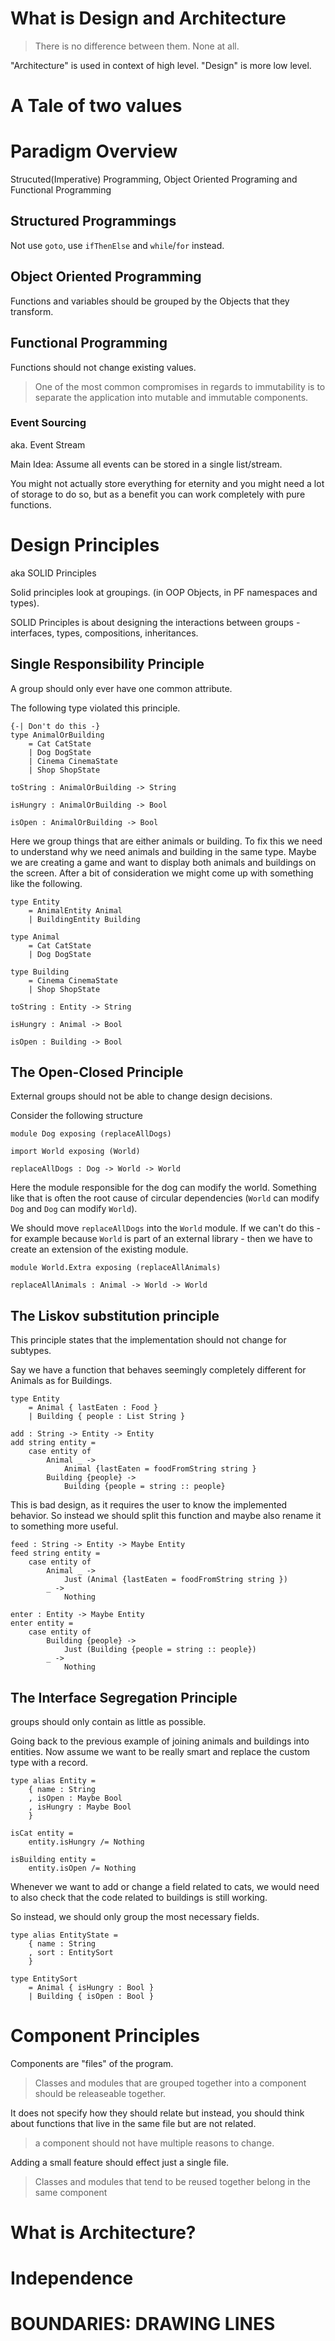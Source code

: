 # What is Design and Architecture

> There is no difference between them. None at all.

"Architecture" is used in context of high level. "Design" is more low level.

# A Tale of two values

# Paradigm Overview

Strucuted(Imperative) Programming, Object Oriented Programing and Functional Programming

## Structured Programmings

Not use `goto`, use `ifThenElse` and `while`/`for` instead.

## Object Oriented Programming

Functions and variables should be grouped by the Objects that they transform.

## Functional Programming

Functions should not change existing values.

> One of the most common compromises in regards to immutability is to separate the application into mutable and immutable components.

### Event Sourcing

aka. Event Stream

Main Idea: Assume all events can be stored in a single list/stream.

You might not actually store everything for eternity and you might need a lot of storage to do so, but as a benefit you can work completely with pure functions.

# Design Principles

aka SOLID Principles

Solid principles look at groupings. (in OOP Objects, in PF namespaces and types).

SOLID Principles is about designing the interactions between groups - interfaces, types, compositions, inheritances.

## Single Responsibility Principle

A group should only ever have one common attribute.

The following type violated this principle.

```
{-| Don't do this -}
type AnimalOrBuilding
    = Cat CatState
    | Dog DogState
    | Cinema CinemaState
    | Shop ShopState

toString : AnimalOrBuilding -> String

isHungry : AnimalOrBuilding -> Bool

isOpen : AnimalOrBuilding -> Bool
```

Here we group things that are either animals or building. To fix this we need to understand why we need animals and building in the same type. Maybe we are creating a game and want to display both animals and buildings on the screen. After a bit of consideration we might come up with something like the following.

```
type Entity
    = AnimalEntity Animal
    | BuildingEntity Building

type Animal
    = Cat CatState
    | Dog DogState

type Building
    = Cinema CinemaState
    | Shop ShopState

toString : Entity -> String

isHungry : Animal -> Bool

isOpen : Building -> Bool
```

## The Open-Closed Principle

External groups should not be able to change design decisions.

Consider the following structure

```
module Dog exposing (replaceAllDogs)

import World exposing (World)

replaceAllDogs : Dog -> World -> World
```

Here the module responsible for the dog can modify the world. Something like that is often the root cause of circular dependencies (`World` can modify `Dog` and `Dog` can modify `World`).

We should move `replaceAllDogs` into the `World` module. If we can't do this - for example because `World` is part of an external library - then we have to create an extension of the existing module.

```
module World.Extra exposing (replaceAllAnimals)

replaceAllAnimals : Animal -> World -> World
```

## The Liskov substitution principle

This principle states that the implementation should not change for subtypes.

Say we have a function that behaves seemingly completely different for Animals as for Buildings.

```
type Entity
    = Animal { lastEaten : Food }
    | Building { people : List String }

add : String -> Entity -> Entity
add string entity =
    case entity of
        Animal _ ->
            Animal {lastEaten = foodFromString string }
        Building {people} ->
            Building {people = string :: people} 
```

This is bad design, as it requires the user to know the implemented behavior. So instead we should split this function and maybe also rename it to something more useful.

```
feed : String -> Entity -> Maybe Entity
feed string entity =
    case entity of
        Animal _ ->
            Just (Animal {lastEaten = foodFromString string })
        _ ->
            Nothing

enter : Entity -> Maybe Entity
enter entity =
    case entity of
        Building {people} ->
            Just (Building {people = string :: people})
        _ ->
            Nothing
```

## The Interface Segregation Principle

groups should only contain as little as possible.

Going back to the previous example of joining animals and buildings into entities. Now assume we want to be really smart and replace the custom type with a record.

```
type alias Entity =
    { name : String
    , isOpen : Maybe Bool
    , isHungry : Maybe Bool
    }

isCat entity =
    entity.isHungry /= Nothing

isBuilding entity =
    entity.isOpen /= Nothing
```

Whenever we want to add or change a field related to cats, we would need to also check that the code related to buildings is still working.

So instead, we should only group the most necessary fields.

```
type alias EntityState =
    { name : String
    , sort : EntitySort
    }

type EntitySort
    = Animal { isHungry : Bool }
    | Building { isOpen : Bool }
```

# Component Principles

Components are "files" of the program.

> Classes and modules that are grouped together into a component should be releaseable together.

It does not specify how they should relate but instead, you should think about functions that live in the same file but are not related.

> a component should not have multiple reasons to change.

Adding a small feature should effect just a single file.

> Classes and modules that tend to be reused together belong in the same component

# What is Architecture?

# Independence

# BOUNDARIES: DRAWING LINES
